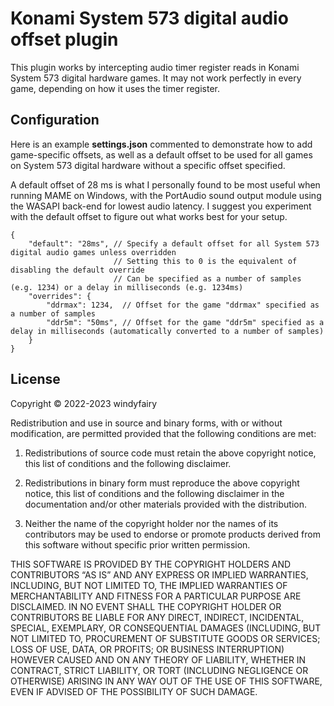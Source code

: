 # Konami System 573 digital audio offset plugin

This plugin works by intercepting audio timer register reads in Konami System 573 digital hardware games.  It may not work perfectly in every game, depending on how it uses the timer register.

## Configuration

Here is an example **settings.json** commented to demonstrate how to add game-specific offsets, as well as a default offset to be used for all games on System 573 digital hardware without a specific offset specified.

A default offset of 28 ms is what I personally found to be most useful when running MAME on Windows, with the PortAudio sound output module using the WASAPI back-end for lowest audio latency.  I suggest you experiment with the default offset to figure out what works best for your setup.

```jsonc
{
    "default": "28ms", // Specify a default offset for all System 573 digital audio games unless overridden
                       // Setting this to 0 is the equivalent of disabling the default override
                       // Can be specified as a number of samples (e.g. 1234) or a delay in milliseconds (e.g. 1234ms)
    "overrides": {
        "ddrmax": 1234,  // Offset for the game "ddrmax" specified as a number of samples
        "ddr5m": "50ms", // Offset for the game "ddr5m" specified as a delay in milliseconds (automatically converted to a number of samples)
    }
}
```

## License

Copyright © 2022-2023 windyfairy

Redistribution and use in source and binary forms, with or without modification, are permitted provided that the following conditions are met:

1. Redistributions of source code must retain the above copyright notice, this list of conditions and the following disclaimer.

2. Redistributions in binary form must reproduce the above copyright notice, this list of conditions and the following disclaimer in the documentation and/or other materials provided with the distribution.

3. Neither the name of the copyright holder nor the names of its contributors may be used to endorse or promote products derived from this software without specific prior written permission.

THIS SOFTWARE IS PROVIDED BY THE COPYRIGHT HOLDERS AND CONTRIBUTORS “AS IS” AND ANY EXPRESS OR IMPLIED WARRANTIES, INCLUDING, BUT NOT LIMITED TO, THE IMPLIED WARRANTIES OF MERCHANTABILITY AND FITNESS FOR A PARTICULAR PURPOSE ARE DISCLAIMED. IN NO EVENT SHALL THE COPYRIGHT HOLDER OR CONTRIBUTORS BE LIABLE FOR ANY DIRECT, INDIRECT, INCIDENTAL, SPECIAL, EXEMPLARY, OR CONSEQUENTIAL DAMAGES (INCLUDING, BUT NOT LIMITED TO, PROCUREMENT OF SUBSTITUTE GOODS OR SERVICES; LOSS OF USE, DATA, OR PROFITS; OR BUSINESS INTERRUPTION) HOWEVER CAUSED AND ON ANY THEORY OF LIABILITY, WHETHER IN CONTRACT, STRICT LIABILITY, OR TORT (INCLUDING NEGLIGENCE OR OTHERWISE) ARISING IN ANY WAY OUT OF THE USE OF THIS SOFTWARE, EVEN IF ADVISED OF THE POSSIBILITY OF SUCH DAMAGE.
